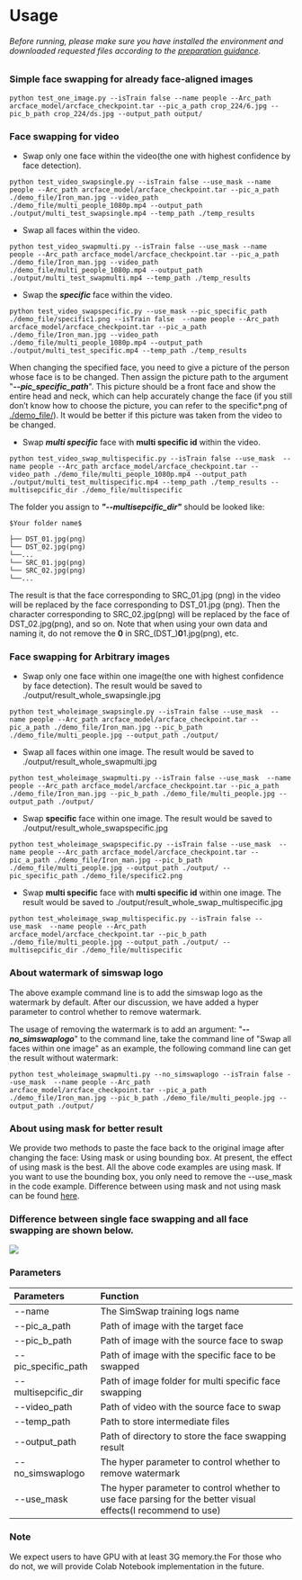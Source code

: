<!--
 * @FilePath: \SimSwap\docs\guidance\usage.md
 * @Author: AceSix
 * @Date: 2021-06-28 10:01:40
 * @LastEditors: AceSix
 * @LastEditTime: 2021-06-28 10:05:11
 * Copyright (C) 2021 SJTU. All rights reserved.
-->

# Usage

###### Before running, please make sure you have installed the environment and downloaded requested files according to the [preparation guidance](./preparation.md).

### Simple face swapping for already face-aligned images
```
python test_one_image.py --isTrain false --name people --Arc_path arcface_model/arcface_checkpoint.tar --pic_a_path crop_224/6.jpg --pic_b_path crop_224/ds.jpg --output_path output/
```

### Face swapping for video

- Swap only one face within the video(the one with highest confidence by face detection).
```
python test_video_swapsingle.py --isTrain false --use_mask --name people --Arc_path arcface_model/arcface_checkpoint.tar --pic_a_path ./demo_file/Iron_man.jpg --video_path ./demo_file/multi_people_1080p.mp4 --output_path ./output/multi_test_swapsingle.mp4 --temp_path ./temp_results
```
- Swap all faces within the video.
```
python test_video_swapmulti.py --isTrain false --use_mask --name people --Arc_path arcface_model/arcface_checkpoint.tar --pic_a_path ./demo_file/Iron_man.jpg --video_path ./demo_file/multi_people_1080p.mp4 --output_path ./output/multi_test_swapmulti.mp4 --temp_path ./temp_results
```
- Swap the ***specific*** face within the video.
```
python test_video_swapspecific.py --use_mask --pic_specific_path ./demo_file/specific1.png --isTrain false  --name people --Arc_path arcface_model/arcface_checkpoint.tar --pic_a_path ./demo_file/Iron_man.jpg --video_path ./demo_file/multi_people_1080p.mp4 --output_path ./output/multi_test_specific.mp4 --temp_path ./temp_results 
```
When changing the specified face, you need to give a picture of the person whose face is to be changed. Then assign the picture path to the argument "***--pic_specific_path***". This picture should be a front face and show the entire head and neck, which can help accurately change the face (if you still don’t know how to choose the picture, you can refer to the specific*.png of [./demo_file/](https://github.com/neuralchen/SimSwap/tree/main/demo_file)). It would be better if this picture was taken from the video to be changed.

- Swap ***multi specific*** face with **multi specific id** within the video.
```
python test_video_swap_multispecific.py --isTrain false --use_mask  --name people --Arc_path arcface_model/arcface_checkpoint.tar --video_path ./demo_file/multi_people_1080p.mp4 --output_path ./output/multi_test_multispecific.mp4 --temp_path ./temp_results --multisepcific_dir ./demo_file/multispecific
```
The folder you assign to ***"--multisepcific_dir"*** should be looked like:
```
$Your folder name$

├── DST_01.jpg(png)
└── DST_02.jpg(png)
└──...
└── SRC_01.jpg(png)
└── SRC_02.jpg(png)
└──...
```
The result is that the face corresponding to SRC_01.jpg (png) in the video will be replaced by the face corresponding to DST_01.jpg (png). Then the character corresponding to SRC_02.jpg(png) will be replaced by the face of DST_02.jpg(png), and so on. Note that when using your own data and naming it, do not remove the **0** in SRC_(DST_)**0**1.jpg(png), etc.



### Face swapping for Arbitrary images

- Swap only one face within one image(the one with highest confidence by face detection). The result would be saved to ./output/result_whole_swapsingle.jpg
```
python test_wholeimage_swapsingle.py --isTrain false --use_mask  --name people --Arc_path arcface_model/arcface_checkpoint.tar --pic_a_path ./demo_file/Iron_man.jpg --pic_b_path ./demo_file/multi_people.jpg --output_path ./output/
```
- Swap all faces within one image. The result would be saved to ./output/result_whole_swapmulti.jpg
```
python test_wholeimage_swapmulti.py --isTrain false --use_mask  --name people --Arc_path arcface_model/arcface_checkpoint.tar --pic_a_path ./demo_file/Iron_man.jpg --pic_b_path ./demo_file/multi_people.jpg --output_path ./output/
```
- Swap **specific** face within one image. The result would be saved to ./output/result_whole_swapspecific.jpg
```
python test_wholeimage_swapspecific.py --isTrain false --use_mask  --name people --Arc_path arcface_model/arcface_checkpoint.tar --pic_a_path ./demo_file/Iron_man.jpg --pic_b_path ./demo_file/multi_people.jpg --output_path ./output/ --pic_specific_path ./demo_file/specific2.png
```
- Swap **multi specific** face with **multi specific id** within one image. The result would be saved to ./output/result_whole_swap_multispecific.jpg
```
python test_wholeimage_swap_multispecific.py --isTrain false --use_mask  --name people --Arc_path arcface_model/arcface_checkpoint.tar --pic_b_path ./demo_file/multi_people.jpg --output_path ./output/ --multisepcific_dir ./demo_file/multispecific
```
### About watermark of simswap logo
The above example command line is to add the simswap logo as the watermark by default. After our discussion, we have added a hyper parameter to control whether to remove watermark.

The usage of removing the watermark is to add an argument: "***--no_simswaplogo***" to the command line, take the command line of "Swap all faces within one image" as an example, the following command line can get the result without watermark:
```
python test_wholeimage_swapmulti.py --no_simswaplogo --isTrain false --use_mask  --name people --Arc_path arcface_model/arcface_checkpoint.tar --pic_a_path ./demo_file/Iron_man.jpg --pic_b_path ./demo_file/multi_people.jpg --output_path ./output/
```
### About using mask for better result
We provide two methods to paste the face back to the original image after changing the face: Using mask or using bounding box. At present, the effect of using mask is the best. All the above code examples are using mask. If you want to use the bounding box, you only need to remove the --use_mask in the code example.
Difference between using mask and not using mask can be found [here](https://imgsli.com/NjE3OTA).

### Difference between single face swapping and all face swapping are shown below.
<img src="../img/multi_face_comparison.png"/>




### Parameters
|  Parameters   | Function  |
|  :----  | :----  |
| --name  | The SimSwap training logs name |
| --pic_a_path  | Path of image with the target face |
| --pic_b_path  | Path of image with the source face to swap |
| --pic_specific_path  | Path of image with the specific face to be swapped |
|--multisepcific_dir  |Path of image folder for multi specific face swapping|
| --video_path  | Path of video with the source face to swap |
| --temp_path  | Path to store intermediate files  |
| --output_path  | Path of directory to store the face swapping result  |
| --no_simswaplogo  |The hyper parameter to control whether to remove watermark |
| --use_mask  |The hyper parameter to control whether to use face parsing for the better visual effects(I recommend to use)|

### Note
We expect users to have GPU with at least 3G memory.the For those who do not, we will provide Colab Notebook implementation in the future.
